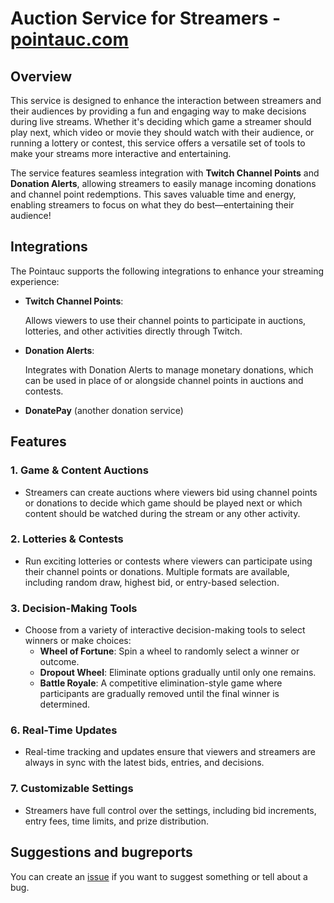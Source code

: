 # Auction Service for Streamers - [pointauc.com](https://pointauc.com)

## Overview

This service is designed to enhance the interaction between streamers and their audiences by providing a fun and engaging way to make decisions during live streams. Whether it's deciding which game a streamer should play next, which video or movie they should watch with their audience, or running a lottery or contest, this service offers a versatile set of tools to make your streams more interactive and entertaining.

The service features seamless integration with **Twitch Channel Points** and **Donation Alerts**, allowing streamers to easily manage incoming donations and channel point redemptions. This saves valuable time and energy, enabling streamers to focus on what they do best—entertaining their audience!


## Integrations

The Pointauc supports the following integrations to enhance your streaming experience:

- **Twitch Channel Points**:
  
  Allows viewers to use their channel points to participate in auctions, lotteries, and other activities directly through Twitch.

- **Donation Alerts**:

  Integrates with Donation Alerts to manage monetary donations, which can be used in place of or alongside channel points in auctions and contests.

- **DonatePay** (another donation service)

## Features

### 1. **Game & Content Auctions**
   - Streamers can create auctions where viewers bid using channel points or donations to decide which game should be played next or which content should be watched during the stream or any other activity.

### 2. **Lotteries & Contests**
   - Run exciting lotteries or contests where viewers can participate using their channel points or donations. Multiple formats are available, including random draw, highest bid, or entry-based selection.

### 3. **Decision-Making Tools**
   - Choose from a variety of interactive decision-making tools to select winners or make choices:
     - **Wheel of Fortune**: Spin a wheel to randomly select a winner or outcome.
     - **Dropout Wheel**: Eliminate options gradually until only one remains.
     - **Battle Royale**: A competitive elimination-style game where participants are gradually removed until the final winner is determined.

### 6. **Real-Time Updates**
   - Real-time tracking and updates ensure that viewers and streamers are always in sync with the latest bids, entries, and decisions.

### 7. **Customizable Settings**
   - Streamers have full control over the settings, including bid increments, entry fees, time limits, and prize distribution.

## Suggestions and bugreports

You can create an [issue](https://github.com/Pointauc/pointauc_frontend/issues) if you want to suggest something or tell about a bug.
